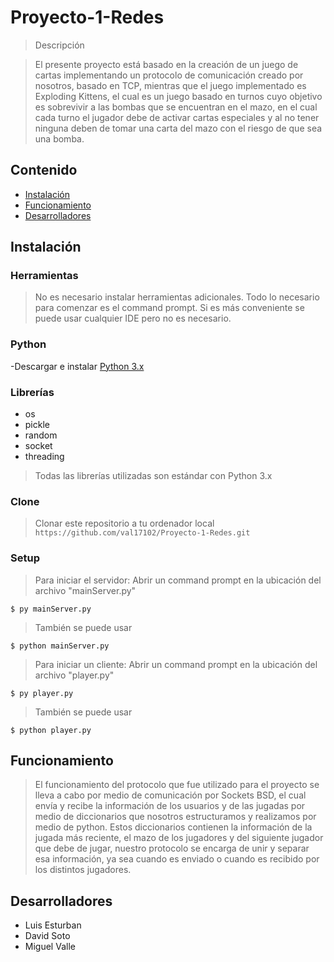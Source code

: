 # Proyecto-1-Redes

> Descripción

> El presente proyecto está basado en la creación de un juego de cartas implementando un protocolo de comunicación creado por nosotros, basado en TCP, mientras que el juego implementado es Exploding Kittens, el cual es un juego basado en turnos cuyo objetivo es sobrevivir a las bombas que se encuentran en el mazo, en el cual cada turno el jugador debe de activar cartas especiales y al no tener ninguna deben de tomar una carta del mazo con el riesgo de que sea una bomba.


## Contenido

- [Instalación](#instalación)
- [Funcionamiento](#funcionamiento)
- [Desarrolladores](#desarrolladores)


## Instalación

### Herramientas

> No es necesario instalar herramientas adicionales. Todo lo necesario para comenzar es el command prompt. Si es más conveniente se puede usar cualquier IDE pero no es necesario.

### Python

-Descargar e instalar <a href="https://www.python.org/"> Python 3.x </a>

### Librerías

- os
- pickle
- random
- socket
- threading

> Todas las librerías utilizadas son estándar con Python 3.x

### Clone

> Clonar este repositorio a tu ordenador local `https://github.com/val17102/Proyecto-1-Redes.git`

### Setup

> Para iniciar el servidor: Abrir un command prompt en la ubicación del archivo "mainServer.py"

```shell
$ py mainServer.py
```
> También se puede usar

```shell
$ python mainServer.py
```

> Para iniciar un cliente: Abrir un command prompt en la ubicación del archivo "player.py"

```shell
$ py player.py
```
> También se puede usar

```shell
$ python player.py
```

## Funcionamiento

> El funcionamiento del protocolo que fue utilizado para el proyecto se lleva a cabo por medio de  comunicación por Sockets BSD, el cual envía y recibe la información de los usuarios y de las jugadas por medio de diccionarios que nosotros estructuramos y realizamos por medio de python. Estos diccionarios contienen la información de la jugada más reciente, el mazo de los jugadores y del siguiente jugador que debe de jugar, nuestro protocolo se encarga de unir y separar esa información, ya sea cuando es enviado o cuando es recibido por los distintos jugadores.

## Desarrolladores

- Luis Esturban
- David Soto
- Miguel Valle
